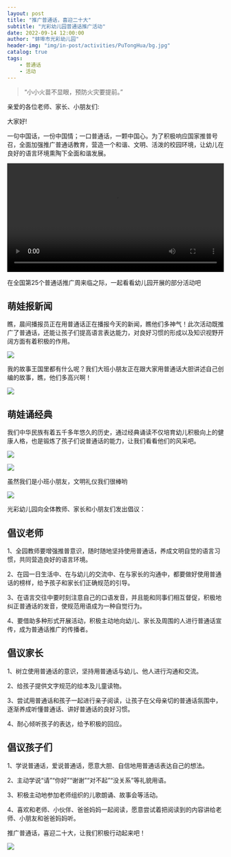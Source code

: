 ```yaml
---
layout: post
title: "推广普通话，喜迎二十大"
subtitle: "光彩幼儿园普通话推广活动"
date: 2022-09-14 12:00:00
author: "蚌埠市光彩幼儿园"
header-img: "img/in-post/activities/PuTongHua/bg.jpg"
catalog: true
tags:
    - 普通话
    - 活动
---
```


>  “小小火苗不显眼，预防火灾要提前。”

亲爱的各位老师、家长、小朋友们:

大家好!

一句中国话，一份中国情；一口普通话，一颗中国心。为了积极响应国家推普号召，全面加强推广普通话教育，营造一个和谐、文明、活泼的校园环境，让幼儿在良好的语言环境熏陶下全面和谐发展。

<video controls preload="auto" width="100%">
    <source src="/img/in-post/activities/PuTongHua/popularize.mp4"
type="video/mp4">
</video>

在全国第25个普通话推广周来临之际，一起看看幼儿园开展的部分活动吧

## 萌娃报新闻

瞧，晨间播报员正在用普通话正在播报今天的新闻，瞧他们多神气！此次活动既推广了普通话，还能让孩子们提高语言表达能力，对良好习惯的形成以及知识视野开阔方面有着积极的作用。

![](/img/in-post/activities/PuTongHua/526e137ca790bf9e9a1c360f70929af4.png)

我的故事王国里都有什么呢？我们大班小朋友正在跟大家用普通话大胆讲述自己创编的故事，瞧，他们多高兴啊！

![](/img/in-post/activities/PuTongHua/c7c5055461d7a5ae08a2b4aa45f873f0.png)

## 萌娃诵经典

我们中华民族有着五千多年悠久的历史，通过经典诵读不仅培育幼儿积极向上的健康人格，也是锻炼了孩子们说普通话的能力，让我们看看他们的风采吧。

![](/img/in-post/activities/PuTongHua/ec1ca6da7cdf6dad6dfc41bf3217867f.png)

![](/img/in-post/activities/PuTongHua/f60dd419482190a0b7a8659974fec8f7.png)

虽然我们是小班小朋友，文明礼仪我们很棒哟

![](/img/in-post/activities/PuTongHua/fe346fbb35f31917e4372a177ae1f726.png)

光彩幼儿园向全体教师、家长和小朋友们发出倡议：

## 倡议老师

1、全园教师要增强推普意识，随时随地坚持使用普通话，养成文明自觉的语言习惯，共同营造良好的语言环境。

2、在园一日生活中、在与幼儿的交流中、在与家长的沟通中，都要做好使用普通话的榜样，给予孩子和家长们正确规范的引导。

3、在语言交往中要时刻注意自己的口语发音，并且能和同事们相互督促，积极地纠正普通话的发音，使规范用语成为一种自觉行为。

4、要借助多种形式开展活动，积极主动地向幼儿、家长及周围的人进行普通话宣传，成为普通话推广的传播者。

## 倡议家长

1、树立使用普通话的意识，坚持用普通话与幼儿、他人进行沟通和交流。

2、给孩子提供文字规范的绘本及儿童读物。

3、尝试用普通话和孩子一起进行亲子阅读，让孩子在父母亲切的普通话氛围中，逐渐养成听懂普通话、讲好普通话的良好习惯。

4、耐心倾听孩子的表达，给予积极的回应。

## 倡议孩子们

1、学说普通话，爱说普通话，愿意大胆、自信地用普通话表达自己的想法。

2、主动学说“请”“你好”“谢谢”“对不起”“没关系”等礼貌用语。

3、积极主动地参加老师组织的儿歌朗诵、故事会等活动。

4、喜欢和老师、小伙伴、爸爸妈妈一起阅读，愿意尝试着把阅读到的内容讲给老师、小朋友和爸爸妈妈听。

推广普通话，喜迎二十大，让我们积极行动起来吧！

![](/img/in-post/activities/PuTongHua/fb0275590f16f39dd68acfacaa7a4b33.png)

